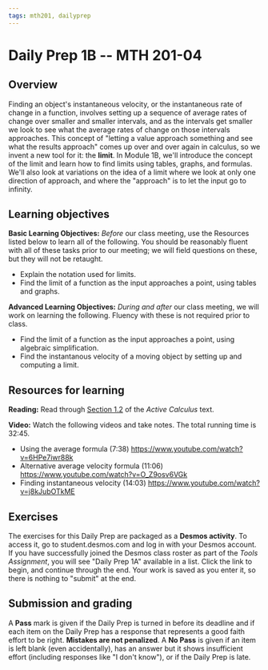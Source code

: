 ```yaml
---
tags: mth201, dailyprep
---
```


# Daily Prep 1B -- MTH 201-04

## Overview 

Finding an object's instantaneous velocity, or the instantaneous rate of change in a function, involves setting up a sequence of average rates of change over smaller and smaller intervals, and as the intervals get smaller we look to see what the average rates of change on those intervals approaches. This concept of "letting a value approach something and see what the results approach" comes up over and over again in calculus, so we invent a new tool for it: the **limit**. In Module 1B, we'll introduce the concept of the limit and learn how to find limits using tables, graphs, and formulas. We'll also look at variations on the idea of a limit where we look at only one direction of approach, and where the "approach" is to let the input go to infinity. 

## Learning objectives 

**Basic Learning Objectives:** *Before* our class meeting, use the Resources listed below to learn all of the following. You should be reasonably fluent with all of these tasks prior to our meeting; we will field questions on these, but they will not be retaught. 

+ Explain the notation used for limits.
+ Find the limit of a function as the input approaches a point, using tables and graphs.


**Advanced Learning Objectives:** *During and after* our class meeting, we will work on learning the following. Fluency with these is not required prior to class. 

+ Find the limit of a function as the input approaches a point, using algebraic simplification.
+ Find the instantanous velocity of a moving object by setting up and computing a limit.

## Resources for learning

**Reading:** Read through [Section 1.2](https://activecalculus.org/single/sec-1-1-vel.html) of the _Active Calculus_ text. 

**Video:** Watch the following videos and take notes. The total running time is 32:45. 

- Using the average formula (7:38) https://www.youtube.com/watch?v=6HPe7iwr88k 
- Alternative average velocity formula (11:06) https://www.youtube.com/watch?v=O_Z9osv6VGk 
- Finding instantaneous velocity (14:03) https://www.youtube.com/watch?v=j8kJubOTkME 

## Exercises 

The exercises for this Daily Prep are packaged as a **Desmos activity**. To access it, go to student.desmos.com and log in with your Desmos account. If you have successfully joined the Desmos class roster as part of the *Tools Assignment*, you will see "Daily Prep 1A" available in a list. Click the link to begin, and continue through the end. Your work is saved as you enter it, so there is nothing to "submit" at the end. 


## Submission and grading 
<!-- 
To submit your work, go to this Google Form and put in all the information that's requested, then submit the form:


You will receive a receipt via email to confirm your submission. (Look in your spam folder if you do not see the receipt.)  -->

A **Pass** mark is given if the Daily Prep is turned in before its deadline and if each item on the Daily Prep has a response that represents a good faith effort to be right. **Mistakes are not penalized**. A **No Pass** is given if an item is left blank (even accidentally), has an answer but it shows insufficient effort (including responses like "I don't know"), or if the Daily Prep is late.
<!--stackedit_data:
eyJoaXN0b3J5IjpbMTc3NDExNjcwMV19
-->